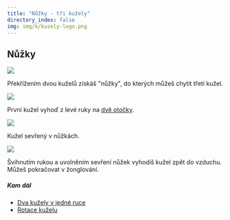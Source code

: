 ```yaml
---
title: "Nůžky - tři kužely"
directory_index: false
img: img/k/kuzely-logo.png
---
```


## Nůžky

![](img/k/kuzely-nuzkya.png)

Překřížením dvou kuželů získáš "nůžky", do kterých můžeš chytit třetí kužel.

![](img/k/kuzely-nuzkyb.png)

První kužel vyhoď z levé ruky na <a href="/kuzely/rotace.html#double" title="Hod na dvě otočky.">dvě otočky</a>.

![](img/k/kuzely-nuzkyc.png)

Kužel sevřený v nůžkách.

![](img/k/kuzely-nuzkyd.png)

Švihnutím rukou a uvolněním sevření nůžek vyhodíš kužel zpět do vzduchu. Můžeš pokračovat v žonglování.



##### Kam dál

- [Dva kužely v jedné ruce](/kuzely/grip.html "Jak držet v jedné ruce dva kužely.")
- [Rotace kuželu](/kuzely/rotace.html "Základní způsoby házení kuželu")
